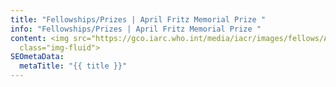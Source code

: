 ```yaml
---
title: "Fellowships/Prizes | April Fritz Memorial Prize "
info: "Fellowships/Prizes | April Fritz Memorial Prize "
content: <img src="https://gco.iarc.who.int/media/iacr/images/fellows/AF.png"
  class="img-fluid">
SEOmetaData:
  metaTitle: "{{ title }}"
---
```

